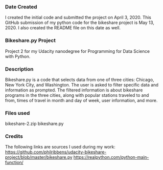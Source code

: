 ### Date Created
I created the initial code and submitted the project on April 3, 2020.
This GitHub submission of my python code for the bikeshare project is May 13, 2020.  I also created the README file on this date as well.

### Bikeshare.py Project
Project 2 for my Udacity nanodegree for Programming for Data Science with Python.

### Description
Bikeshare.py is a code that selects data from one of three cities: Chicago, New York City, and Washington.  The user is asked to filter specific data and information as prompted.  The filtered information is about bikeshare programs in the three cities, along with popular stations traveled to and from, times of travel in month and day of week, user information, and more.  

### Files used
bikeshare-2.zip
bikeshare.py

### Credits
The following links are sources I used during my work:
https://github.com/philribbens/udacity-bikeshare-project/blob/master/bikeshare.py
https://realpython.com/python-main-function/
